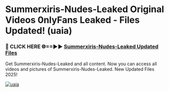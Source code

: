 # Summerxiris-Nudes-Leaked Original Videos 0nlyFans Leaked - Files Updated! (uaia)

<h3>🔴 CLICK HERE 🌐==►► <a href="https://tinyurl.com/4mcuefdz" rel="nofollow">Summerxiris-Nudes-Leaked Updated Files</a></h3>

Get Summerxiris-Nudes-Leaked and all content. Now you can access all videos and pictures of Summerxiris-Nudes-Leaked. New Updated Files 2025!

[![uaia](https://i.imgur.com/StAQSOY.gif)](https://tinyurl.com/4mcuefdz)
